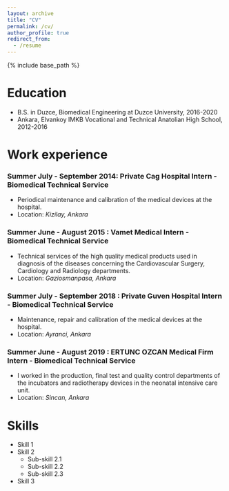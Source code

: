 ```yaml
---
layout: archive
title: "CV"
permalink: /cv/
author_profile: true
redirect_from:
  - /resume
---
```


{% include base_path %}

Education
======
* B.S. in Duzce, Biomedical Engineering at Duzce University, 2016-2020
* Ankara, Elvankoy IMKB Vocational and Technical Anatolian High School, 2012-2016

Work experience
======
### Summer July - September 2014: Private Cag Hospital Intern - Biomedical Technical Service
  
  * Periodical maintenance and calibration of the medical devices at the hospital.
   * Location: *Kizilay, Ankara*

### Summer June - August 2015 : Vamet Medical Intern - Biomedical Technical Service
 
  * Technical services of the high quality medical products used in diagnosis of the diseases concerning the    Cardiovascular Surgery, Cardiology and Radiology departments.
   * Location: *Gaziosmanpasa, Ankara*

### Summer July - September 2018 : Private Guven Hospital Intern - Biomedical Technical Service

  *  Maintenance, repair and calibration of the medical devices at the hospital.
   * Location: *Ayranci, Ankara*

### Summer June - August 2019 : ERTUNC OZCAN Medical Firm Intern - Biomedical Technical Service

 * I worked in the production, final test and quality control departments of the incubators and radiotherapy devices in the neonatal intensive care unit.
  * Location: *Sincan, Ankara*
  
Skills
======
* Skill 1
* Skill 2
  * Sub-skill 2.1
  * Sub-skill 2.2
  * Sub-skill 2.3
* Skill 3